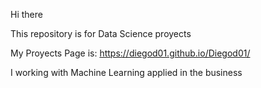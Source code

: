 Hi there

This repository is for Data Science proyects


My Proyects Page is: https://diegod01.github.io/Diegod01/

I working with Machine Learning applied in the business 




